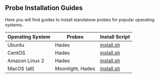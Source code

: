 ## Probe Installation Guides

Here you will find guides to install standalone probes for popular operating systems.

| Operating System  | Probes       | Install Script 
| ------------- | ------------- | -------------
| Ubuntu | Hades  | [install.sh](https://github.com/preludeorg/libraries/blob/master/shell/install/install.sh)
| CentOS | Hades  | [install.sh](https://github.com/preludeorg/libraries/blob/master/shell/install/install.sh)
| Amazon Linux 2 | Hades  | [install.sh](https://github.com/preludeorg/libraries/blob/master/shell/install/install.sh)
| MacOS (all) | Moonlight, Hades  | [install.sh](https://github.com/preludeorg/libraries/blob/master/shell/install/install.sh)

